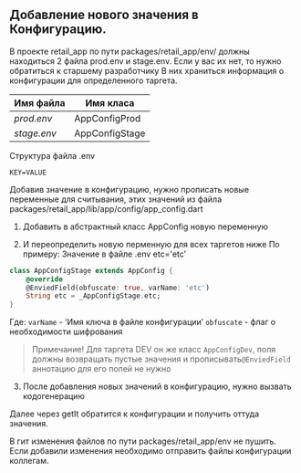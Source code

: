 ## Добавление нового значения в Конфигурацию.

В проекте retail_app по пути packages/retail_app/env/ должны находиться 2 файла prod.env и stage.env. Если у вас их нет, то нужно обратиться к старшему разработчику
В них храниться информация о конфигурации для определенного таргета.

| Имя файла | Имя  класа |
| --- | --- |
| *prod.env* | AppConfigProd |
| *stage.env* | AppConfigStage |

Структура файла .env
```.env
KEY=VALUE
```
Добавив значение в конфигурацию, нужно прописать новые переменные для считывания, этих значений из файла
packages/retail_app/lib/app/config/app_config.dart

1. Добавить в абстрактный класс AppConfig новую переменную

2.  И переопределить новую перменную для всех таргетов ниже
По примеру:
Значение в файле .env
etc='etc’
```dart
class AppConfigStage extends AppConfig {
	@override
	@EnviedField(obfuscate: true, varName: 'etc')
	String etc = _AppConfigStage.etc;
}
```
Где:
`varName` - ‘Имя ключа в файле конфигурации’
`obfuscate` - флаг о необходимости шифрования
> Примечание!
Для таргета DEV он же класс `AppConfigDev`, поля должны возвращать пустые значения и прописывать`@EnviedField` аннотацию для его полей не нужно

3. После добавления новых значений в конфигурацию, нужно вызвать кодогенерацию

Далее через getIt обратится к конфигурации и получить оттуда значения.

В гит изменения файлов по пути packages/retail_app/env не пушить. Если добавили изменения необходимо отправить файлы конфигурации коллегам.

